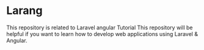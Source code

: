 # Larang
This repository is related to Laravel angular Tutorial
This repository will be helpful if you want to learn how to develop web applications using Laravel & Angular.
